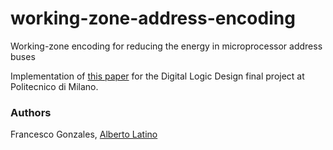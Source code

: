 # working-zone-address-encoding
Working-zone encoding for reducing the energy in microprocessor address buses

Implementation of [this paper](https://ieeexplore.ieee.org/document/736129) for the Digital Logic Design final project at Politecnico di Milano.

### Authors

Francesco Gonzales, [Alberto Latino](https://github.com/albertolatino)
